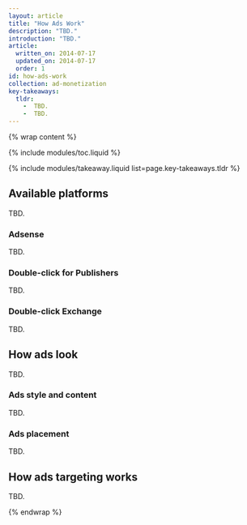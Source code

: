 ```yaml
---
layout: article
title: "How Ads Work"
description: "TBD."
introduction: "TBD."
article:
  written_on: 2014-07-17
  updated_on: 2014-07-17
  order: 1
id: how-ads-work
collection: ad-monetization
key-takeaways:
  tldr: 
    -  TBD.
    -  TBD.
---
```


{% wrap content %}
<style type="text/css">
  img.center {
    display: block;
    margin-left: auto;
    margin-right: auto;
  }
</style>

{% include modules/toc.liquid %}

{% include modules/takeaway.liquid list=page.key-takeaways.tldr %}

## Available platforms

TBD.

### Adsense

TBD.

### Double-click for Publishers

TBD.

### Double-click Exchange

TBD.

## How ads look

TBD.

### Ads style and content

TBD.

### Ads placement

TBD.

## How ads targeting works

TBD. 

{% endwrap %}
